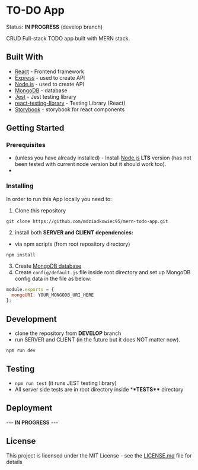 # TO-DO App

Status: **IN PROGRESS** (develop branch)

CRUD Full-stack TODO app built with MERN stack.

## Built With

- [React](https://reactjs.org/) - Frontend framework
- [Express](https://expressjs.com/) - used to create API
- [Node.js](https://nodejs.org/en/) - used to create API
- [MongoDB](https://www.mongodb.com/cloud/atlas) - database
- [Jest](https://jestjs.io/) - Jest testing library
- [react-testing-library](https://github.com/testing-library/react-testing-library) - Testing Library (React)
- [Storybook](https://storybook.js.org/) - storybook for react components

## Getting Started

### Prerequisites

- (unless you have already installed) - Install [Node.js](https://nodejs.org/en/) **LTS** version (has not been tested with current node version but it should work too).
-

### Installing

In order to run this App locally you need to:

1. Clone this repository

```
git clone https://github.com/mdziadkowiec95/mern-todo-app.git
```

2. install both **SERVER and CLIENT dependencies:**

- via npm scripts (from root repository directory)

```
npm install
```

3. Create [MongoDB database](https://www.mongodb.com/cloud/atlas)
4. Create `config/default.js` file inside root directory and set up MongoDB config data in the file as below:

```javascript
module.exports = {
  mongoURI: YOUR_MONGODB_URI_HERE
};
```

## Development

- clone the repository from **DEVELOP** branch
- run SERVER and CLIENT (in the future but it does NOT matter now).

```
npm run dev
```

## Testing

- `npm run test` (it runs JEST testing library)
- All server side tests are in root directory inside \***\*TESTS\*\*** directory

## Deployment

--- **IN PROGRESS** ---

## License

This project is licensed under the MIT License - see the [LICENSE.md](LICENSE.md) file for details
